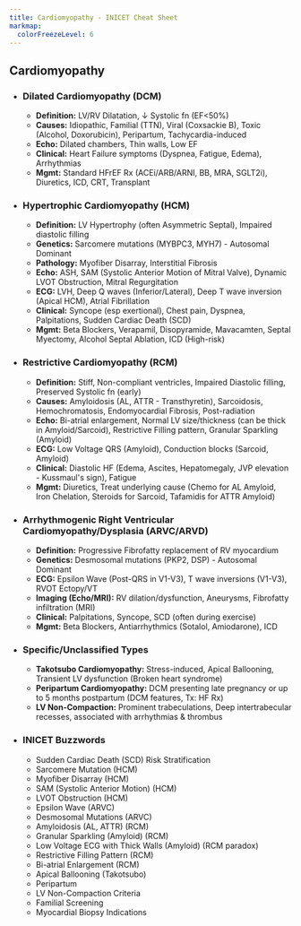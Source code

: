 ```yaml
---
title: Cardiomyopathy - INICET Cheat Sheet
markmap:
  colorFreezeLevel: 6
---
```


## Cardiomyopathy

-   ### Dilated Cardiomyopathy (DCM)
    -   **Definition:** LV/RV Dilatation, ↓ Systolic fn (EF<50%)
    -   **Causes:** Idiopathic, Familial (TTN), Viral (Coxsackie B), Toxic (Alcohol, Doxorubicin), Peripartum, Tachycardia-induced
    -   **Echo:** Dilated chambers, Thin walls, Low EF
    -   **Clinical:** Heart Failure symptoms (Dyspnea, Fatigue, Edema), Arrhythmias
    -   **Mgmt:** Standard HFrEF Rx (ACEi/ARB/ARNI, BB, MRA, SGLT2i), Diuretics, ICD, CRT, Transplant
-   ### Hypertrophic Cardiomyopathy (HCM)
    -   **Definition:** LV Hypertrophy (often Asymmetric Septal), Impaired diastolic filling
    -   **Genetics:** Sarcomere mutations (MYBPC3, MYH7) - Autosomal Dominant
    -   **Pathology:** Myofiber Disarray, Interstitial Fibrosis
    -   **Echo:** ASH, SAM (Systolic Anterior Motion of Mitral Valve), Dynamic LVOT Obstruction, Mitral Regurgitation
    -   **ECG:** LVH, Deep Q waves (Inferior/Lateral), Deep T wave inversion (Apical HCM), Atrial Fibrillation
    -   **Clinical:** Syncope (esp exertional), Chest pain, Dyspnea, Palpitations, Sudden Cardiac Death (SCD)
    -   **Mgmt:** Beta Blockers, Verapamil, Disopyramide, Mavacamten, Septal Myectomy, Alcohol Septal Ablation, ICD (High-risk)
-   ### Restrictive Cardiomyopathy (RCM)
    -   **Definition:** Stiff, Non-compliant ventricles, Impaired Diastolic filling, Preserved Systolic fn (early)
    -   **Causes:** Amyloidosis (AL, ATTR - Transthyretin), Sarcoidosis, Hemochromatosis, Endomyocardial Fibrosis, Post-radiation
    -   **Echo:** Bi-atrial enlargement, Normal LV size/thickness (can be thick in Amyloid/Sarcoid), Restrictive Filling pattern, Granular Sparkling (Amyloid)
    -   **ECG:** Low Voltage QRS (Amyloid), Conduction blocks (Sarcoid, Amyloid)
    -   **Clinical:** Diastolic HF (Edema, Ascites, Hepatomegaly, JVP elevation - Kussmaul's sign), Fatigue
    -   **Mgmt:** Diuretics, Treat underlying cause (Chemo for AL Amyloid, Iron Chelation, Steroids for Sarcoid, Tafamidis for ATTR Amyloid)
-   ### Arrhythmogenic Right Ventricular Cardiomyopathy/Dysplasia (ARVC/ARVD)
    -   **Definition:** Progressive Fibrofatty replacement of RV myocardium
    -   **Genetics:** Desmosomal mutations (PKP2, DSP) - Autosomal Dominant
    -   **ECG:** Epsilon Wave (Post-QRS in V1-V3), T wave inversions (V1-V3), RVOT Ectopy/VT
    -   **Imaging (Echo/MRI):** RV dilation/dysfunction, Aneurysms, Fibrofatty infiltration (MRI)
    -   **Clinical:** Palpitations, Syncope, SCD (often during exercise)
    -   **Mgmt:** Beta Blockers, Antiarrhythmics (Sotalol, Amiodarone), ICD
-   ### Specific/Unclassified Types
    -   **Takotsubo Cardiomyopathy:** Stress-induced, Apical Ballooning, Transient LV dysfunction (Broken heart syndrome)
    -   **Peripartum Cardiomyopathy:** DCM presenting late pregnancy or up to 5 months postpartum (DCM features, Tx: HF Rx)
    -   **LV Non-Compaction:** Prominent trabeculations, Deep intertrabecular recesses, associated with arrhythmias & thrombus
-   ### INICET Buzzwords
    -   Sudden Cardiac Death (SCD) Risk Stratification
    -   Sarcomere Mutation (HCM)
    -   Myofiber Disarray (HCM)
    -   SAM (Systolic Anterior Motion) (HCM)
    -   LVOT Obstruction (HCM)
    -   Epsilon Wave (ARVC)
    -   Desmosomal Mutations (ARVC)
    -   Amyloidosis (AL, ATTR) (RCM)
    -   Granular Sparkling (Amyloid) (RCM)
    -   Low Voltage ECG with Thick Walls (Amyloid) (RCM paradox)
    -   Restrictive Filling Pattern (RCM)
    -   Bi-atrial Enlargement (RCM)
    -   Apical Ballooning (Takotsubo)
    -   Peripartum
    -   LV Non-Compaction Criteria
    -   Familial Screening
    -   Myocardial Biopsy Indications

